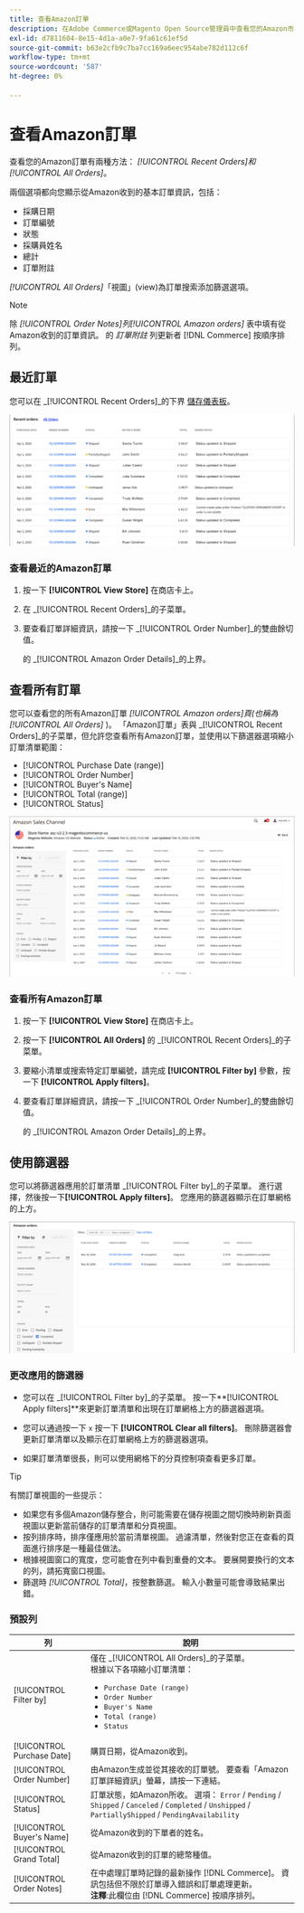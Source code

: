```yaml
---
title: 查看Amazon訂單
description: 在Adobe Commerce或Magento Open Source管理員中查看您的Amazon市場訂單。
exl-id: d7811604-8e15-4d1a-a0e7-9fa61c61ef5d
source-git-commit: b63e2cfb9c7ba7cc169a6eec954abe782d112c6f
workflow-type: tm+mt
source-wordcount: '587'
ht-degree: 0%

---
```


# 查看Amazon訂單

查看您的Amazon訂單有兩種方法： _[!UICONTROL Recent Orders]_和_[!UICONTROL All Orders]_。

兩個選項都向您顯示從Amazon收到的基本訂單資訊，包括：

- 採購日期
- 訂單編號
- 狀態
- 採購員姓名
- 總計
- 訂單附註

_[!UICONTROL All Orders]_「視圖」(view)為訂單搜索添加篩選選項。

>[!NOTE]
>
>除 _[!UICONTROL Order Notes]_列_[!UICONTROL Amazon orders]_ 表中填有從Amazon收到的訂單資訊。 的 _訂單附註_ 列更新者 [!DNL Commerce] 按順序排列。

## 最近訂單

您可以在 _[!UICONTROL Recent Orders]_的下界 [儲存儀表板](./amazon-store-dashboard.md)。

![最近訂單](assets/amazon-recent-orders-imported.png)

### 查看最近的Amazon訂單

1. 按一下 **[!UICONTROL View Store]** 在商店卡上。

1. 在 _[!UICONTROL Recent Orders]_的子菜單。

1. 要查看訂單詳細資訊，請按一下 _[!UICONTROL Order Number]_的雙曲餘切值。

   的 _[!UICONTROL Amazon Order Details]_的上界。

## 查看所有訂單

您可以查看您的所有Amazon訂單 _[!UICONTROL Amazon orders]_頁(也稱為_[!UICONTROL All Orders]_ )。 「Amazon訂單」表與 _[!UICONTROL Recent Orders]_的子菜單，但允許您查看所有Amazon訂單，並使用以下篩選器選項縮小訂單清單範圍：

- [!UICONTROL Purchase Date (range)]
- [!UICONTROL Order Number]
- [!UICONTROL Buyer's Name]
- [!UICONTROL Total (range)]
- [!UICONTROL Status]

![Amazon訂單](assets/amazon-orders-list-all.png)

### 查看所有Amazon訂單

1. 按一下 **[!UICONTROL View Store]** 在商店卡上。

1. 按一下 **[!UICONTROL All Orders]** 的 _[!UICONTROL Recent Orders]_的子菜單。

1. 要縮小清單或搜索特定訂單編號，請完成 **[!UICONTROL Filter by]** 參數，按一下 **[!UICONTROL Apply filters]**。

1. 要查看訂單詳細資訊，請按一下 _[!UICONTROL Order Number]_的雙曲餘切值。

   的 _[!UICONTROL Amazon Order Details]_的上界。

## 使用篩選器

您可以將篩選器應用於訂單清單 _[!UICONTROL Filter by]_的子菜單。 進行選擇，然後按一下&#x200B;**[!UICONTROL Apply filters]**。 您應用的篩選器顯示在訂單網格的上方。

![用於查看Amazon訂單的篩選器](assets/amazon-orders-filter-view.png)

### 更改應用的篩選器

- 您可以在 _[!UICONTROL Filter by]_的子菜單。 按一下&#x200B;**[!UICONTROL Apply filters]**來更新訂單清單和出現在訂單網格上方的篩選器選項。

- 您可以通過按一下 `x` 按一下 **[!UICONTROL Clear all filters]**。 刪除篩選器會更新訂單清單以及顯示在訂單網格上方的篩選器選項。

- 如果訂單清單很長，則可以使用網格下的分頁控制項查看更多訂單。

>[!TIP]
>
>有關訂單視圖的一些提示：
>
>- 如果您有多個Amazon儲存整合，則可能需要在儲存視圖之間切換時刷新頁面視圖以更新當前儲存的訂單清單和分頁視圖。
>- 按列排序時，排序僅應用於當前清單視圖。 過濾清單，然後對您正在查看的頁面進行排序是一種最佳做法。
>- 根據視圖窗口的寬度，您可能會在列中看到重疊的文本。 要展開要換行的文本的列，請拓寬窗口視圖。
>- 篩選時 _[!UICONTROL Total]_，按整數篩選。 輸入小數量可能會導致結果出錯。


### 預設列

| 列 | 說明 |
|---|---|
| [!UICONTROL Filter by] | 僅在 _[!UICONTROL All Orders]_的子菜單。<br>根據以下各項縮小訂單清單：<ul><li>`Purchase Date (range)`</li><li>`Order Number`</li><li>`Buyer's Name`</li><li>`Total (range)`</li><li>`Status`</li></ul> |
| [!UICONTROL Purchase Date] | 購買日期，從Amazon收到。 |
| [!UICONTROL Order Number] | 由Amazon生成並從其接收的訂單號。 要查看「Amazon訂單詳細資訊」螢幕，請按一下連結。 |
| [!UICONTROL Status] | 訂單狀態，如Amazon所收。 選項： `Error` / `Pending` / `Shipped` / `Canceled` / `Completed` / `Unshipped` / `PartiallyShipped` / `PendingAvailability` |
| [!UICONTROL Buyer's Name] | 從Amazon收到的下單者的姓名。 |
| [!UICONTROL Grand Total] | 從Amazon收到的訂單的總幣種值。 |
| [!UICONTROL Order Notes] | 在中處理訂單時記錄的最新操作 [!DNL Commerce]。 資訊包括但不限於訂單導入錯誤和訂單處理更新。<br>**注釋**:此欄位由 [!DNL Commerce] 按順序排列。 |
